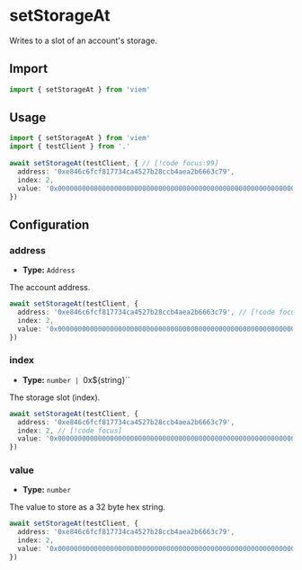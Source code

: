 # setStorageAt

Writes to a slot of an account's storage.

## Import 

```ts
import { setStorageAt } from 'viem'
```

## Usage

```ts
import { setStorageAt } from 'viem'
import { testClient } from '.'
 
await setStorageAt(testClient, { // [!code focus:99]
  address: '0xe846c6fcf817734ca4527b28ccb4aea2b6663c79',
  index: 2,
  value: '0x0000000000000000000000000000000000000000000000000000000000000069'
})
```

## Configuration

### address

- **Type:** `Address`

The account address.

```ts
await setStorageAt(testClient, {
  address: '0xe846c6fcf817734ca4527b28ccb4aea2b6663c79', // [!code focus]
  index: 2,
  value: '0x0000000000000000000000000000000000000000000000000000000000000069'
})
```

### index

- **Type:** `number | `0x${string}``

The storage slot (index).

```ts
await setStorageAt(testClient, {
  address: '0xe846c6fcf817734ca4527b28ccb4aea2b6663c79',
  index: 2, // [!code focus]
  value: '0x0000000000000000000000000000000000000000000000000000000000000069'
})
```

### value

- **Type:** `number`

The value to store as a 32 byte hex string.

```ts
await setStorageAt(testClient, {
  address: '0xe846c6fcf817734ca4527b28ccb4aea2b6663c79',
  index: 2,
  value: '0x0000000000000000000000000000000000000000000000000000000000000069' // [!code focus]
})
```